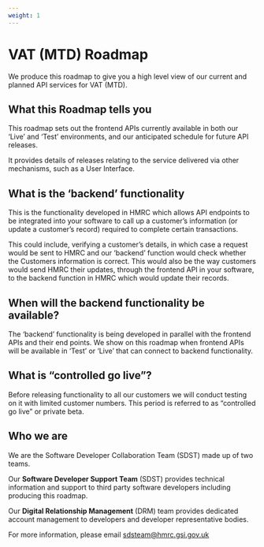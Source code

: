 ```yaml
---
weight: 1
---
```


# VAT (MTD) Roadmap

We produce this roadmap to give you a high level view of our current and planned API services for VAT (MTD).

## What this Roadmap tells you

This roadmap sets out the frontend APIs currently available in both our ‘Live’ and ‘Test’ environments, and our anticipated schedule for future API releases.

It provides details of releases relating to the service delivered via other mechanisms, such as a User Interface.

## What is the ‘backend’ functionality

This is the functionality developed in HMRC which allows API endpoints to be integrated into your software to call up a customer’s information (or update a customer’s record) required to complete certain transactions.

This could include, verifying a customer’s details, in which case a request would be sent to HMRC and our ‘backend’ function would check whether the Customers information is correct. This would also be the way customers would send HMRC their updates, through the frontend API in your software, to the backend function in HMRC which would update their records.

## When will the backend functionality be available?

The ‘backend’ functionality is being developed in parallel with the frontend APIs and their end points. We show on this roadmap when frontend APIs will be available in ‘Test’ or ‘Live’ that can connect to backend functionality.

## What is “controlled go live”?

Before releasing functionality to all our customers we will conduct testing on it with limited customer numbers. This period is referred to as “controlled go live” or private beta.

## Who we are

We are the Software Developer Collaboration Team (SDST) made up of two teams.

Our **Software Developer Support Team** (SDST) provides technical information and support to third party software developers including producing this roadmap.

Our **Digital Relationship Management** (DRM) team provides dedicated account management to developers and developer representative bodies.

For more information, please email <a href="mailto:sdsteam@hmrc.gsi.gov.uk?Subject=Roadmap%20enquiry">sdsteam@hmrc.gsi.gov.uk</a>
